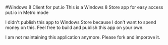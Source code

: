 #Windows 8 Client for put.io
This is a Windows 8 Store app for easy access put.io in Metro mode

I didn't publish this app to Windows Store because I don't want to spend money
on this. Feel free to build and publish this app on your own.

I am not maintaining this application anymore. Please fork and imporove
it.

